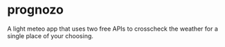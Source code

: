 # prognozo
A light meteo app that uses two free APIs to crosscheck the weather for a single place of your choosing.
